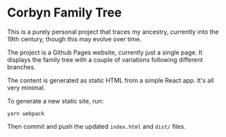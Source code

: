# Corbyn Family Tree

This is a purely personal project that traces my ancestry, currently into the
19th century, though this may evolve over time.

The project is a Github Pages website, currently just a single page. It
displays the family tree with a couple of variations following different
branches.

The content is generated as static HTML from a simple React app. It's all very
minimal.

To generate a new static site, run:

```
yarn webpack
```

Then commit and push the updated `index.html` and `dist/` files.


